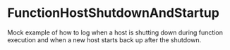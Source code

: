 # FunctionHostShutdownAndStartup
Mock example of how to log when a host is shutting down during function execution and when a new host starts back up after the shutdown.
